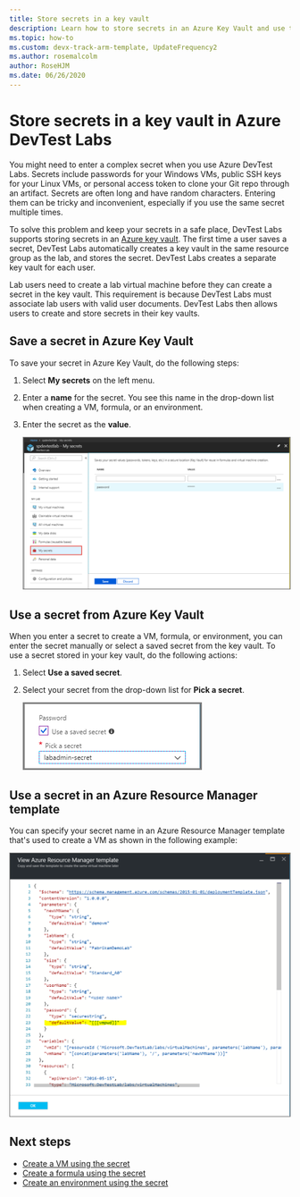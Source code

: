 ```yaml
---
title: Store secrets in a key vault
description: Learn how to store secrets in an Azure Key Vault and use them while creating a VM, formula, or an environment. 
ms.topic: how-to
ms.custom: devx-track-arm-template, UpdateFrequency2
ms.author: rosemalcolm
author: RoseHJM
ms.date: 06/26/2020
---
```


# Store secrets in a key vault in Azure DevTest Labs
You might need to enter a complex secret when you use Azure DevTest Labs. Secrets include passwords for your Windows VMs, public SSH keys for your Linux VMs, or personal access token to clone your Git repo through an artifact. Secrets are often long and have random characters. Entering them can be tricky and inconvenient, especially if you use the same secret multiple times.

To solve this problem and keep your secrets in a safe place, DevTest Labs supports storing secrets in an [Azure key vault](/azure/key-vault/general/overview). The first time a user saves a secret, DevTest Labs automatically creates a key vault in the same resource group as the lab, and stores the secret. DevTest Labs creates a separate key vault for each user. 

Lab users need to create a lab virtual machine before they can create a secret in the key vault. This requirement is because DevTest Labs must associate lab users with valid user documents. DevTest Labs then allows users to create and store secrets in their key vaults.


## Save a secret in Azure Key Vault
To save your secret in Azure Key Vault, do the following steps:

1. Select **My secrets** on the left menu.
2. Enter a **name** for the secret. You see this name in the drop-down list when creating a VM, formula, or an environment. 
3. Enter the secret as the **value**.

    ![Screenshot that shows storing a secret.](media/devtest-lab-store-secrets-in-key-vault/store-secret.png)

## Use a secret from Azure Key Vault
When you enter a secret to create a VM, formula, or environment, you can enter the secret manually or select a saved secret from the key vault. To use a secret stored in your key vault, do the following actions:

1. Select **Use a saved secret**. 
2. Select your secret from the drop-down list for **Pick a secret**. 

    ![Screenshot that shows using a secret in VM creation.](media/devtest-lab-store-secrets-in-key-vault/secret-store-pick-a-secret.png)

## Use a secret in an Azure Resource Manager template
You can specify your secret name in an Azure Resource Manager template that's used to create a VM as shown in the following example:

![Screenshot that shows using a secret in a formula or environment.](media/devtest-lab-store-secrets-in-key-vault/secret-store-arm-template.png)

## Next steps

- [Create a VM using the secret](devtest-lab-add-vm.md) 
- [Create a formula using the secret](devtest-lab-manage-formulas.md)
- [Create an environment using the secret](devtest-lab-create-environment-from-arm.md)
